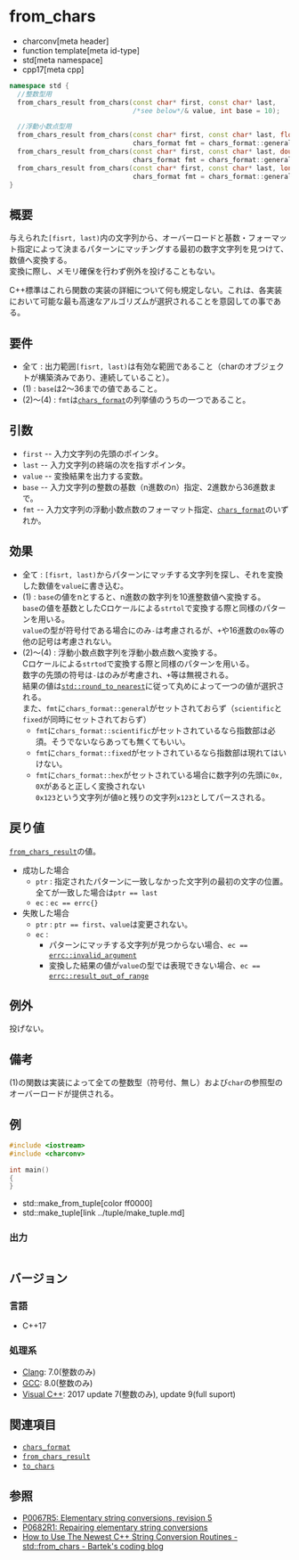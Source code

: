 # from_chars
* charconv[meta header]
* function template[meta id-type]
* std[meta namespace]
* cpp17[meta cpp]

```cpp
namespace std {
  //整数型用
  from_chars_result from_chars(const char* first, const char* last,
                               /*see below*/& value, int base = 10);      // (1)

  //浮動小数点型用
  from_chars_result from_chars(const char* first, const char* last, float& value,
                               chars_format fmt = chars_format::general); // (2)
  from_chars_result from_chars(const char* first, const char* last, double& value,
                               chars_format fmt = chars_format::general); // (3)
  from_chars_result from_chars(const char* first, const char* last, long double& value,
                               chars_format fmt = chars_format::general); // (4)
}
```

## 概要
与えられた`[fisrt, last)`内の文字列から、オーバーロードと基数・フォーマット指定によって決まるパターンにマッチングする最初の数字文字列を見つけて、数値へ変換する。  
変換に際し、メモリ確保を行わず例外を投げることもない。

C++標準はこれら関数の実装の詳細について何も規定しない。これは、各実装において可能な最も高速なアルゴリズムが選択されることを意図しての事である。

## 要件
- 全て : 出力範囲`[fisrt, last)`は有効な範囲であること（charのオブジェクトが構築済みであり、連続していること）。
- (1) : `base`は2～36までの値であること。
- (2)～(4)  : `fmt`は[`chars_format`](../charconv/chars_format.md)の列挙値のうちの一つであること。

## 引数
- `first` -- 入力文字列の先頭のポインタ。
- `last` -- 入力文字列の終端の次を指すポインタ。
- `value` -- 変換結果を出力する変数。
- `base` -- 入力文字列の整数の基数（n進数のn）指定、2進数から36進数まで。
- `fmt` -- 入力文字列の浮動小数点数のフォーマット指定、[`chars_format`](../charconv/chars_format.md)のいずれか。

## 効果
- 全て : `[fisrt, last)`からパターンにマッチする文字列を探し、それを変換した数値を`value`に書き込む。
- (1) : `base`の値をnとすると、n進数の数字列を10進整数値へ変換する。  
`base`の値を基数としたCロケールによる`strtol`で変換する際と同様のパターンを用いる。  
`value`の型が符号付である場合にのみ`-`は考慮されるが、`+`や16進数の`0x`等の他の記号は考慮されない。
- (2)～(4) : 浮動小数点数字列を浮動小数点数へ変換する。  
Cロケールによる`strtod`で変換する際と同様のパターンを用いる。  
数字の先頭の符号は`-`はのみが考慮され、`+`等は無視される。  
結果の値は[`std::round_to_nearest`](/reference/limits/float_round_style.md)に従って丸めによって一つの値が選択される。  
また、`fmt`に`chars_­format​::general`がセットされておらず（`​scientific`と`fixed`が同時にセットされておらず）
  - `fmt`に`chars_­format​::​scientific`がセットされているなら指数部は必須。そうでないならあっても無くてもいい。
  - `fmt`に`chars_­format​::fixed`がセットされているなら指数部は現れてはいけない。
  - `fmt`に`chars_­format​::hex`がセットされている場合に数字列の先頭に`0x, 0X`があると正しく変換されない  
  `0x123`という文字列が値`0`と残りの文字列`x123`としてパースされる。

## 戻り値
[`from_chars_result`](../charconv/from_chars_result.md)の値。
- 成功した場合
  - `ptr` : 指定されたパターンに一致しなかった文字列の最初の文字の位置。全てが一致した場合は`ptr == last`
  - `ec` : `ec == errc{}`
- 失敗した場合
  - `ptr` : `ptr == first`、`value`は変更されない。
  - `ec` : 
    - パターンにマッチする文字列が見つからない場合、`ec == ` [`errc::invalid_­argument`](/reference/system_error/errc.md)
    - 変換した結果の値が`value`の型では表現できない場合、`ec == ` [`errc::result_­out_­of_­range`](/reference/system_error/errc.md)

## 例外
投げない。

## 備考
(1)の関数は実装によって全ての整数型（符号付、無し）および`char`の参照型のオーバーロードが提供される。

## 例

```cpp example
#include <iostream>
#include <charconv>

int main()
{
}
```
* std::make_from_tuple[color ff0000]
* std::make_tuple[link ../tuple/make_tuple.md]

### 出力
```
```

## バージョン
### 言語
- C++17

### 処理系
- [Clang](/implementation.md#clang): 7.0(整数のみ)
- [GCC](/implementation.md#gcc): 8.0(整数のみ)
- [Visual C++](/implementation.md#visual_cpp): 2017 update 7(整数のみ), update 9(full suport)


## 関連項目
- [`chars_format`](../charconv/chars_format.md)
- [`from_chars_result`](../charconv/from_chars_result.md)
- [`to_chars`](../charconv/to_chars.md)

## 参照
- [P0067R5: Elementary string conversions, revision 5](http://www.open-std.org/jtc1/sc22/wg21/docs/papers/2016/p0067r5.html)
- [P0682R1: Repairing elementary string conversions](http://www.open-std.org/jtc1/sc22/wg21/docs/papers/2017/p0682r1.html)
- [How to Use The Newest C++ String Conversion Routines - std::from_chars - Bartek's coding blog ](https://www.bfilipek.com/2018/12/fromchars.html)